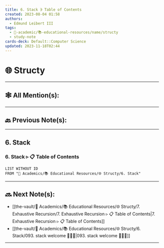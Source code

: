 ```yaml
---
title: 6. Stack ∋ Table of Contents
created: 2023-08-04 01:58
authors:
  - Edmund Leibert III
tags:
  - 🔴-academic/📚-educational-resources/name/structy
  - study-note
cards-deck: Default::Computer Science
updated: 2023-11-18T02:44
---
```


# 🌐 Structy

---

## 🕸️ All Mention(s): 

---

## 🔙 Previous Note(s):

---

## 6. Stack


### 6. Stack ▹ 📋 **Table of Contents**
```dataview
LIST WITHOUT ID
FROM "🔴 Academics/📚 Educational Resources/🌐 Structy/6. Stack"
```


---

## 🔜 Next Note(s):
- [[the-vault/🔴 Academics/📚 Educational Resources/🌐 Structy/7. Exhaustive Recursion/7. Exhaustive Recursion ▹ 📋 Table of Contents|7. Exhaustive Recursion ▹ 📋 Table of Contents]]
- [[the-vault/🔴 Academics/📚 Educational Resources/🌐 Structy/6. Stack/093. stack welcome 👨🏽‍💻|093. stack welcome 👨🏽‍💻]]

---



